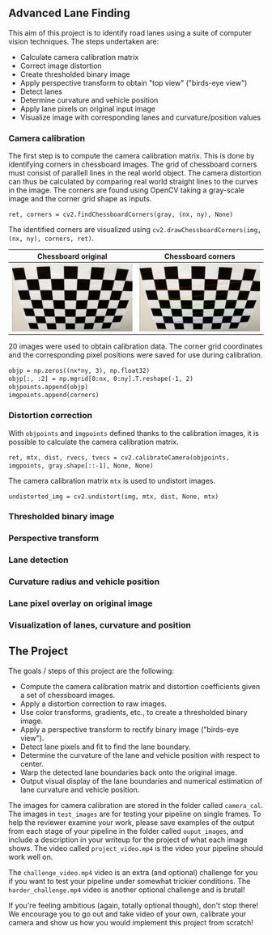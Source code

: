 Advanced Lane Finding
---

This aim of this project is to identify road lanes using a suite of computer vision techniques.
The steps undertaken are:
* Calculate camera calibration matrix
* Correct image distortion
* Create thresholded binary image
* Apply perspective transform to obtain "top view" ("birds-eye view")
* Detect lanes
* Determine curvature and vehicle position
* Apply lane pixels on original input image
* Visualize image with corresponding lanes and curvature/position values


[//]: # (Image References)

[image1]: ./output_images/chessboard_original.jpg "Chessboard"
[image2]: ./output_images/chessboard_corners.jpg "Chessboard corners"

### Camera calibration
The first step is to compute the camera calibration matrix. This is done by identifying corners in chessboard images. The grid of chessboard corners must consist of parallell lines in the real world object.
The camera distortion can thus be calculated by comparing real world straight lines to the curves in the image.
The corners are found using OpenCV taking a gray-scale image and the corner grid shape as inputs.
    
    ret, corners = cv2.findChessboardCorners(gray, (nx, ny), None)
    
The identified corners are visualized using `cv2.drawChessboardCorners(img, (nx, ny), corners, ret)`.

Chessboard original     | Chessboard corners
:----------------------:|:-------------------------:
![alt text][image1]     |  ![alt text][image2]

20 images were used to obtain calibration data. The corner grid coordinates and the corresponding pixel positions were saved for use during calibration. 
 
    objp = np.zeros((nx*ny, 3), np.float32)
    objp[:, :2] = np.mgrid[0:nx, 0:ny].T.reshape(-1, 2)
    objpoints.append(objp)
    imgpoints.append(corners)

### Distortion correction
With `objpoints` and `imgpoints` defined thanks to the calibration images, it is possible to calculate the camera calibration matrix.
    
    ret, mtx, dist, rvecs, tvecs = cv2.calibrateCamera(objpoints, imgpoints, gray.shape[::-1], None, None)
    
 The camera calibration matrix `mtx` is used to undistort images.
    
    undistorted_img = cv2.undistort(img, mtx, dist, None, mtx)

### Thresholded binary image

### Perspective transform

### Lane detection

### Curvature radius and vehicle position
 
### Lane pixel overlay on original image

### Visualization of lanes, curvature and position




The Project
---

The goals / steps of this project are the following:

* Compute the camera calibration matrix and distortion coefficients given a set of chessboard images.
* Apply a distortion correction to raw images.
* Use color transforms, gradients, etc., to create a thresholded binary image.
* Apply a perspective transform to rectify binary image ("birds-eye view").
* Detect lane pixels and fit to find the lane boundary.
* Determine the curvature of the lane and vehicle position with respect to center.
* Warp the detected lane boundaries back onto the original image.
* Output visual display of the lane boundaries and numerical estimation of lane curvature and vehicle position.

The images for camera calibration are stored in the folder called `camera_cal`.  The images in `test_images` are for testing your pipeline on single frames.  To help the reviewer examine your work, please save examples of the output from each stage of your pipeline in the folder called `ouput_images`, and include a description in your writeup for the project of what each image shows.    The video called `project_video.mp4` is the video your pipeline should work well on.  

The `challenge_video.mp4` video is an extra (and optional) challenge for you if you want to test your pipeline under somewhat trickier conditions.  The `harder_challenge.mp4` video is another optional challenge and is brutal!

If you're feeling ambitious (again, totally optional though), don't stop there!  We encourage you to go out and take video of your own, calibrate your camera and show us how you would implement this project from scratch!
